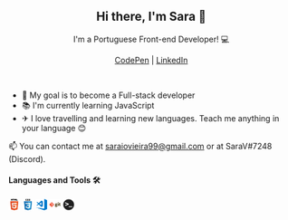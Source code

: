 <p align="center"> 
  <h2 align="center">Hi there, I'm Sara 👋</h2>
  <p align="center">I'm a Portuguese Front-end Developer! 💻</p>
</p>

<p align="center">
  <a href="https://codepen.io/saraiovieira">CodePen</a> | 
  <a href="https://www.linkedin.com/in/sara-io-vieira/">LinkedIn</a>
</p>

<br />

- 🎯 My goal is to become a Full-stack developer 
- 📚 I'm currently learning JavaScript  
- ✈ I love travelling and learning new languages. Teach me anything in your language 😊

📫 You can contact me at saraiovieira99@gmail.com or at SaraV#7248 (Discord).

#### Languages and Tools 🛠

<code><img height="20" src="https://raw.githubusercontent.com/github/explore/80688e429a7d4ef2fca1e82350fe8e3517d3494d/topics/html/html.png"></code> 
<code><img height="20" src="https://raw.githubusercontent.com/github/explore/80688e429a7d4ef2fca1e82350fe8e3517d3494d/topics/css/css.png"></code>
<code><img height="20" src="https://raw.githubusercontent.com/github/explore/80688e429a7d4ef2fca1e82350fe8e3517d3494d/topics/visual-studio-code/visual-studio-code.png"></code>
<code><img height="20" src="https://raw.githubusercontent.com/github/explore/80688e429a7d4ef2fca1e82350fe8e3517d3494d/topics/git/git.png"></code>
<code><img height="20" src="https://raw.githubusercontent.com/github/explore/80688e429a7d4ef2fca1e82350fe8e3517d3494d/topics/terminal/terminal.png"></code>


